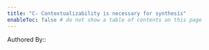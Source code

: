 ```yaml
---
title: "C- Contextualizability is necessary for synthesis"
enableToc: false # do not show a table of contents on this page
---
```


Authored By:: 
